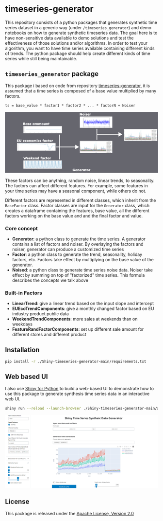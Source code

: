 # timeseries-generator
This repository consists of a python packages that generates synthetic time series dataset in a generic way (under `/timeseries_generator`) and demo notebooks on how to generate synthetic timeseries data. The goal here is to have non-sensitive data available to demo solutions and test the effectiveness of those solutions and/or algorithms. In order to test your algorithm, you want to have time series available containing different kinds of trends. The python package should help create different kinds of time series while still being maintainable.

## `timeseries_generator` package


This package i based on code from repository [timeseries-generator](https://github.com/Nike-Inc/timeseries-generator?tab=readme-ov-file), it is assumed that a time series is composed of a base value multiplied by many factors.
```
ts = base_value * factor1 * factor2 * ... * factorN + Noiser
```
![Diagram](resources/img/diagram.png)


These factors can be anything, random noise, linear trends, to seasonality. The factors can affect different features. For example, some features in your time series may have a seasonal component, while others do not.

Different factors are represented in different classes, which inherit from the `BaseFactor` class. Factor classes are input for the `Generator` class, which creates a dataframe containing the features, base value, all the different factors working on the base value and and the final factor and value.

### Core concept
- **Generator**: a python class to generate the time series. A generator contains a list of factors and noiser. By overlaying the factors and noiser, generator can produce a customized time series
- **Factor**: a python class to generate the trend, seasonality, holiday factors, etc. Factors take effect by multiplying on the base value of the generator.
- **Noised**: a python class to generate time series noise data. Noiser take effect by summing on top of "factorized" time series.
This formula describes the concepts we talk above

### Built-in Factors
- **LinearTrend**: give a linear trend based on the input slope and intercept
- **EUEcoTrendComponents**: give a monthly changed factor based on EU industry product public data
- **WeekendTrendComponents**: more sales at weekends than on weekdays
- **FeatureRandFactorComponents**: set up different sale amount for different stores and different product


## Installation
```sh
pip install -r ./Shiny-timeseries-generator-main/requirements.txt
```

## Web based UI
I also use [Shiny for Python](https://shiny.posit.co/py/) to build a web-based UI to demonstrate how to use this package to generate synthesis time series data in an interactive web UI.
``` sh
shiny run --reload --launch-browser ./Shiny-timeseries-generator-main/app.py
```
![Web UI](resources/img/webui.png)


## License
This package is released under the [Apache License, Version 2.0](http://www.apache.org/licenses/LICENSE-2.0)
